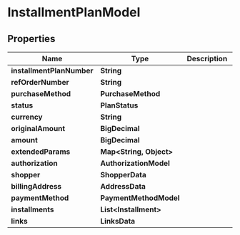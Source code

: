 

# InstallmentPlanModel


## Properties

| Name | Type | Description | Notes |
|------------ | ------------- | ------------- | -------------|
|**installmentPlanNumber** | **String** |  |  [optional] |
|**refOrderNumber** | **String** |  |  [optional] |
|**purchaseMethod** | **PurchaseMethod** |  |  [optional] |
|**status** | **PlanStatus** |  |  |
|**currency** | **String** |  |  [optional] |
|**originalAmount** | **BigDecimal** |  |  [optional] |
|**amount** | **BigDecimal** |  |  [optional] |
|**extendedParams** | **Map&lt;String, Object&gt;** |  |  [optional] |
|**authorization** | **AuthorizationModel** |  |  [optional] |
|**shopper** | **ShopperData** |  |  [optional] |
|**billingAddress** | **AddressData** |  |  [optional] |
|**paymentMethod** | **PaymentMethodModel** |  |  [optional] |
|**installments** | **List&lt;Installment&gt;** |  |  [optional] |
|**links** | **LinksData** |  |  [optional] |



